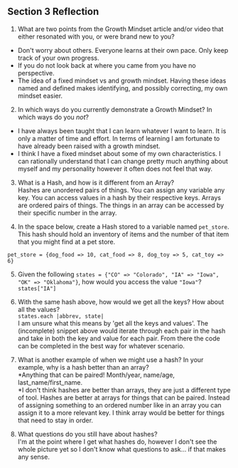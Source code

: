 ## Section 3 Reflection

1. What are two points from the Growth Mindset article and/or video that either resonated with you, or were brand new to you?  
* Don't worry about others. Everyone learns at their own pace. Only keep track of your own progress.
* If you do not look back at where you came from you have no perspective.  
* The idea of a fixed mindset vs and growth mindset. Having these ideas named and defined makes identifying, and possibly correcting, my own mindset easier.  

2. In which ways do you currently demonstrate a Growth Mindset? In which ways do you _not_?  
* I have always been taught that I can learn whatever I want to learn. It is only a matter of time and effort. In terms of learning I am fortunate to have already been raised with a growth mindset.  
* I think I have a fixed mindset about some of my own characteristics. I can rationally understand that I can change pretty much anything about myself and my personality however it often does not feel that way.  

3. What is a Hash, and how is it different from an Array?  
Hashes are unordered pairs of things. You can assign any variable any key. You can access values in a hash by their respective keys. Arrays are ordered pairs of things. The things in an array can be accessed by their specific number in the array.  

4. In the space below, create a Hash stored to a variable named `pet_store`.  This hash should hold an inventory of items and the number of that item that you might find at a pet store.  

`pet_store = {dog_food => 10, cat_food => 8, dog_toy => 5, cat_toy => 6}`


5. Given the following `states = {"CO" => "Colorado", "IA" => "Iowa", "OK" => "Oklahoma"}`, how would you access the value `"Iowa"`?  
`states["IA"]`

6. With the same hash above, how would we get all the keys?  How about all the values?  
`states.each |abbrev, state|`  
I am unsure what this means by 'get all the keys and values'. The (incomplete) snippet above would iterate through each pair in the hash and take in both the key and value for each pair. From there the code can be completed in the best way for whatever  scenario.  

7. What is another example of when we might use a hash?  In your example, why is a hash better than an array?  
*Anything that can be paired! Month/year, name/age, last_name/first_name.  
*I don't think hashes are better than arrays, they are just a different type of tool. Hashes are better at arrays for things that can be paired. Instead of assigning something to an ordered number like in an array you can assign it to a more relevant key. I think array would be better for things that need to stay in order.  

8. What questions do you still have about hashes?  
I'm at the point where I get what hashes do, however I don't see the whole picture yet so I don't know what questions to ask... if that makes any sense.
